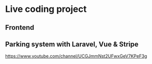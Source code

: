 # Live coding project 

## Frontend

## Parking system with Laravel, Vue & Stripe

https://www.youtube.com/channel/UCGJmmNst2UFwxGeV7KPeF3g
